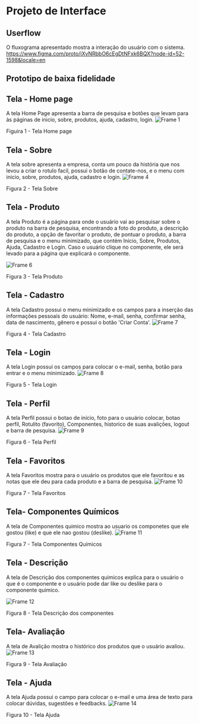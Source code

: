 
# Projeto de Interface
## Userflow
O fluxograma apresentado mostra a interação do usuário com o sistema.
https://www.figma.com/proto/jXvNRbbO6cEgDtNFxk6BQX?node-id=52-1598&locale=en

## Prototipo de baixa fidelidade
## Tela - Home page
A tela Home Page apresenta a barra de pesquisa e botões que levam para às páginas de inicio, sobre, produtos, ajuda, cadastro, login.
![Frame 1](https://github.com/user-attachments/assets/a2547490-2d48-4102-8f4e-ed86f4b764b4)

Figuira 1 - Tela Home page
## Tela - Sobre
A tela sobre apresenta a empresa, conta um pouco da história que nos levou a criar o rotulo facil, possui o botão de contate-nos, e o menu com inicio, sobre, produtos, ajuda, cadastro e login.
![Frame 4](https://github.com/user-attachments/assets/ab20f7ec-fab8-445e-8e06-1bf695aed486)

Figura 2 - Tela Sobre
## Tela - Produto
A tela Produto é a página para onde o usuário vai ao pesquisar sobre o produto na barra de pesquisa, encontrando a foto do produto, a descrição do produto, a opção de favoritar o produto, de pontuar o produto, a barra de pesquisa e o menu minimizado, que contém Início, Sobre, Produtos, Ajuda, Cadastro e Login. Caso o usuário clique no componente, ele será levado para a página que explicará o componente.

![Frame 6](https://github.com/user-attachments/assets/ade69dac-cb99-41c4-95b1-1e3239a03db1)

Figura 3 - Tela Produto
## Tela - Cadastro
A tela Cadastro possui o menu minimizado e os campos para a inserção das informações pessoais do usuário: Nome, e-mail, senha, confirmar senha, data de nascimento, gênero e possui o botão 'Criar Conta'.
![Frame 7](https://github.com/user-attachments/assets/44318fa7-6e57-4c83-91cf-dc83ca5bc420)

Figura 4 - Tela Cadastro
## Tela - Login
A tela Login possui os campos para colocar o e-mail, senha, botão para entrar e o menu minimizado.
![Frame 8](https://github.com/user-attachments/assets/2f1b7e75-e4d1-4faa-891c-4cad0c523b1f)

Figura 5 - Tela Login
## Tela - Perfil
A tela Perfil possui o botao de início, foto para o usuário colocar, botao perfil, Rotulito (favorito), Componentes, historico de suas avalições, logout e barra de pesquisa.
![Frame 9](https://github.com/user-attachments/assets/4bbb6a70-7973-4f9c-b498-4a3a8bd6d5f5)

Figura 6 - Tela Perfil
## Tela - Favoritos
A tela Favoritos mostra para o usuário os produtos que ele favoritou e as notas que ele deu para cada produto e a barra de pesquisa.
![Frame 10](https://github.com/user-attachments/assets/40a4a845-cb52-47d3-baea-6a485fb0e940)

Figura 7 - Tela Favoritos 
## Tela- Componentes Químicos
A tela de Componentes quimico mostra ao usuario os componetes que ele gostou (like) e que ele nao gostou (deslike).
![Frame 11](https://github.com/user-attachments/assets/53143c65-9efd-4b76-9dfa-5e434e0f3ba3)

Figura 7 - Tela Componentes Químicos
## Tela - Descrição
A tela de Descrição dos componentes quimicos explica para o usuário o que é o componente e o usuário pode dar like ou deslike para o componente quimico.

![Frame 12](https://github.com/user-attachments/assets/ebdda82a-0973-45d1-930f-c75e0532e075)

Figura 8 - Tela Descrição dos componentes
## Tela- Avaliação
A tela de Avalição mostra o histórico dos produtos que o usuário avaliou.
![Frame 13](https://github.com/user-attachments/assets/ab3c40a2-184e-4107-b060-76347c29d0a9)

Figura 9 - Tela Avaliação
## Tela - Ajuda
A tela Ajuda possui o campo para colocar o e-mail e uma área de texto para colocar dúvidas, sugestões e feedbacks.
![Frame 14](https://github.com/user-attachments/assets/f4e57768-5638-4432-8fc4-b9c2fe2e46af)

Figura 10 - Tela Ajuda

